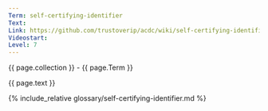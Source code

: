 ```yaml
---
Term: self-certifying-identifier
Text: 
Link: https://github.com/trustoverip/acdc/wiki/self-certifying-identifier.md
Videostart: 
Level: 7
---
```


{{ page.collection }} - {{ page.Term }}

   {{ page.text }}

{% include_relative glossary/self-certifying-identifier.md %}
